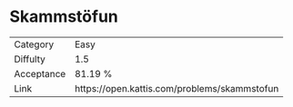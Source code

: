 # Skammstöfun

<table>
    <tr>
        <td>Category</td>
        <td>Easy</td>
    </tr>
    <tr>
        <td>Diffulty</td>
        <td>1.5</td>
    </tr>
    <tr>
        <td>Acceptance</td>
        <td>81.19 %</td>
    </tr>
    <tr>
        <td>Link</td>
        <td>https://open.kattis.com/problems/skammstofun</td>
    </tr>
</table>
